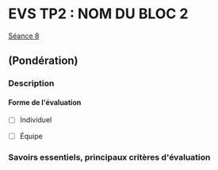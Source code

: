 # EVS TP2 : <!-- varexp:begin BLOC2 -->NOM DU BLOC 2<!-- varexp:end --> 

[Séance 8](../../../01-deroulement/08/)

## (Pondération)

### Description



#### Forme de l'évaluation

* [ ] Individuel
* [ ] Équipe


### Savoirs essentiels, principaux critères d'évaluation
 